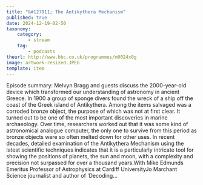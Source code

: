 ```yaml
---
title: "&#127911; The Antikythera Mechanism"
published: true
date: 2024-12-19-02-50
taxonomy:
    category:
        - stream
    tag:
        - podcasts
theurl: http://www.bbc.co.uk/programmes/m0024x0g
image: artwork-resized.JPEG
template: item
---
```


Episode summary: Melvyn Bragg and guests discuss the 2000-year-old device which transformed our understanding of astronomy in ancient Greece. In 1900 a group of sponge divers found the wreck of a ship off the coast of the Greek island of Antikythera. Among the items salvaged was a corroded bronze object, the purpose of which was not at first clear. It turned out to be one of the most important discoveries in marine archaeology. Over time, researchers worked out that it was some kind of astronomical analogue computer, the only one to survive from this period as bronze objects were so often melted down for other uses. In recent decades, detailed examination of the Antikythera Mechanism using the latest scientific techniques indicates that it is a particularly intricate tool for showing the positions of planets, the sun and moon, with a complexity and precision not surpassed for over a thousand years.With Mike Edmunds Emeritus Professor of Astrophysics at Cardiff UniversityJo Marchant Science journalist and author of &lsquo;Decoding&hellip;
